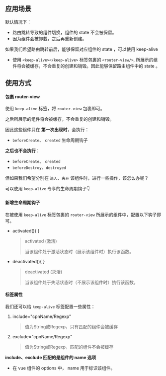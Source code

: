 ## 应用场景

默认情况下：

* 路由跳转导致的组件切换，组件的 state 不会被保留。
* 因为组件会被卸载，之后再重新创建。

如果我们希望路由跳转前后，能够保留对应组件的 state ，可以使用 keep-alive

* 使用 `<keep-alive></keep-alive>` 标签包裹的 `<router-view/>`, 所展示的组件将会被缓存，不会重复的创建和销毁。因此能够保留路由组件中的 state 。

## 使用方式

#### 包裹 router-view

使用 `keep-alive` 标签，将 `router-view` 包裹即可。

之后所展示的组件将会被缓存，不会重复的创建和销毁。

因此这些组件只在 **第一次出现时**，会执行：

* `beforeCreate`、 `created` 生命周期钩子

**之后也不会执行**：

* `beforeCreate`、 `created` 
* `beforeDestroy`、`destroyed`

但如果我们希望分别在 `进入`、`离开` 该组件时，进行一些操作，该怎么办呢？

可以使用  `keep-alive` 专享的生命周期钩子👇

#### 新增生命周期钩子

在被使用 `keep-alive` 标签包裹的 `router-view` 所展示的组件中，配置以下钩子即可。

* activated(){ }

  > activated (激活)
  >
  > 当该组件处于激活状态时（展示该组件时）执行该函数。

* deactivated(){ }

  > deactivated (灭活)
  >
  > 当该组件处于失活状态时（不展示该组件时）执行该函数。

#### 标签属性

我们还可以给 `keep-alive` 标签配置一些属性：

1. include="cpnName/Regexp" 

   > 值为String或Regexp，只有匹配的组件会被缓存

2. exclude="cpnName/Regexp" 

   > 值为String或Regexp，匹配的组件不会被缓存

**include、exclude 匹配的是组件的 name 选项**

* 在 vue 组件的 options 中， name 用于标识该组件。